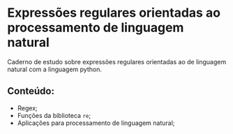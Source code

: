 # Expressões regulares orientadas ao processamento de linguagem natural
Caderno de estudo sobre expressões regulares orientadas ao de linguagem natural com a linguagem python.

## Conteúdo:
- Regex;
- Funções da biblioteca `re`;
- Aplicações para processamento de linguagem natural;